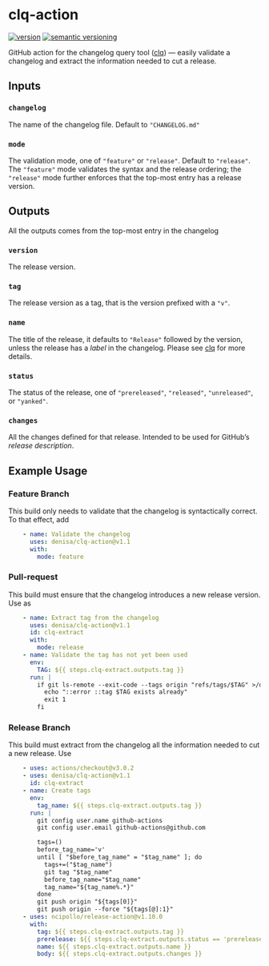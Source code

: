 # clq-action
[![version](https://img.shields.io/github/v/release/denisa/clq-action?include_prereleases&sort=semver)](https://github.com/denisa/clq-action/releases)
[![semantic versioning](https://img.shields.io/badge/semantic%20versioning-2.0.0-informational)](https://semver.org/spec/v2.0.0.html)

GitHub action for the changelog query tool ([clq](https://github.com/denisa/clq))
— easily validate a changelog and extract the information needed to cut a release.



## Inputs

### `changelog`
The name of the changelog file. Default to `"CHANGELOG.md"`

### `mode`
The validation mode, one of `"feature"` or `"release"`. Default to `"release"`.
The `"feature"` mode validates the syntax and the release ordering; the `"release"` mode
further enforces that the top-most entry has a release version.

## Outputs
All the outputs comes from the top-most entry in the changelog

### `version`
The release version.

### `tag`
The release version as a tag, that is the version prefixed with a `"v"`.

### `name`
The title of the release, it defaults to `"Release"` followed by the version, unless
the release has a _label_ in the changelog.
Please see [clq](https://github.com/denisa/clq/blob/main/README.md) for more details.

### `status`
The status of the release, one of `"prereleased"`, `"released"`, `"unreleased"`, or `"yanked"`.

### `changes`
All the changes defined for that release. Intended to be used for GitHub’s _release description_.

## Example Usage

### Feature Branch
This build only needs to validate that the changelog is syntactically correct.
To that effect, add
```yaml
    - name: Validate the changelog
      uses: denisa/clq-action@v1.1
      with:
        mode: feature
```

### Pull-request
This build must ensure that the changelog introduces a new release version.
Use as
```yaml
    - name: Extract tag from the changelog
      uses: denisa/clq-action@v1.1
      id: clq-extract
      with:
        mode: release
    - name: Validate the tag has not yet been used
      env:
        TAG: ${{ steps.clq-extract.outputs.tag }}
      run: |
        if git ls-remote --exit-code --tags origin "refs/tags/$TAG" >/dev/null 2>&1; then
          echo "::error ::tag $TAG exists already"
          exit 1
        fi
```

### Release Branch
This build must extract from the changelog all the information needed to cut a new release.
Use
```yaml
    - uses: actions/checkout@v3.0.2
    - uses: denisa/clq-action@v1.1
      id: clq-extract
    - name: Create tags
      env:
        tag_name: ${{ steps.clq-extract.outputs.tag }}
      run: |
        git config user.name github-actions
        git config user.email github-actions@github.com

        tags=()
        before_tag_name='v'
        until [ "$before_tag_name" = "$tag_name" ]; do
          tags+=("$tag_name")
          git tag "$tag_name"
          before_tag_name="$tag_name"
          tag_name="${tag_name%.*}"
        done
        git push origin "${tags[0]}"
        git push origin --force "${tags[@]:1}"
    - uses: ncipollo/release-action@v1.10.0
      with:
        tag: ${{ steps.clq-extract.outputs.tag }}
        prerelease: ${{ steps.clq-extract.outputs.status == 'prereleased' }}
        name: ${{ steps.clq-extract.outputs.name }}
        body: ${{ steps.clq-extract.outputs.changes }}

```
